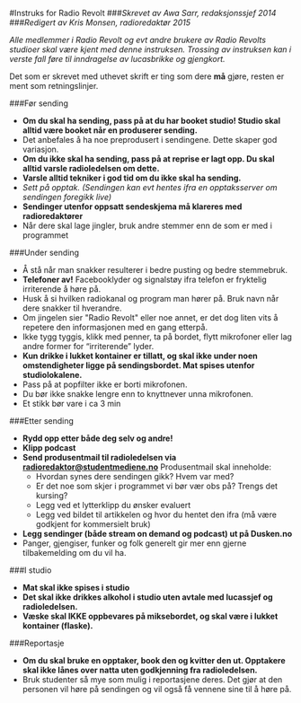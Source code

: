 #Instruks for Radio Revolt
###*Skrevet av Awa Sarr, redaksjonssjef 2014*
###*Redigert av Kris Monsen, radioredaktør 2015*

*Alle medlemmer i Radio Revolt og evt andre brukere av Radio Revolts studioer skal være kjent med denne instruksen. Trossing av instruksen kan i verste fall føre til inndragelse av lucasbrikke og gjengkort.*

Det som er skrevet med uthevet skrift er ting som dere **må** gjøre, resten er ment som retningslinjer.

###Før sending
* **Om du skal ha sending, pass på at du har booket studio! Studio skal alltid være booket når en produserer sending.**
* Det anbefales å ha noe preprodusert i sendingene. Dette skaper god variasjon.
* **Om du ikke skal ha sending, pass på at reprise er lagt opp. Du skal alltid varsle radioledelsen om dette.**
* **Varsle alltid tekniker i god tid om du ikke skal ha sending.**
* *Sett på opptak. (Sendingen kan evt hentes ifra en opptaksserver om sendingen foregikk live)*
* **Sendinger utenfor oppsatt sendeskjema må klareres med radioredaktører**
* Når dere skal lage jingler, bruk andre stemmer enn de som er med i programmet

###Under sending
* Å stå når man snakker resulterer i bedre pusting og bedre stemmebruk. 
* **Telefoner av!** Facebooklyder og signalstøy ifra telefon er fryktelig irriterende å høre på.
* Husk å si hvilken radiokanal og program man hører på. Bruk navn når dere snakker til hverandre.
* Om jingelen sier "Radio Revolt" eller noe annet, er det dog liten vits å repetere den informasjonen med en gang etterpå.
* Ikke tygg tyggis, klikk med penner, ta på bordet, flytt mikrofoner eller lag andre former for “irriterende” lyder.
* **Kun drikke i lukket kontainer er tillatt, og skal ikke under noen omstendigheter ligge på sendingsbordet. Mat spises utenfor studiolokalene.**
* Pass på at popfilter ikke er borti mikrofonen.
* Du bør ikke snakke lengre enn to knyttnever unna mikrofonen.
* Et stikk bør vare i ca 3 min

###Etter sending
* **Rydd opp etter både deg selv og andre!**
* **Klipp podcast**
* **Send produsentmail til radioledelsen via radioredaktor@studentmediene.no**
Produsentmail skal inneholde:
    - Hvordan synes dere sendingen gikk? Hvem var med?
    - Er det noe som skjer i programmet vi bør vær obs på? Trengs det kursing?
    - Legg ved et lytterklipp du ønsker evaluert
    - Legg ved bildet til artikkelen og hvor du hentet den ifra (må være godkjent for kommersielt bruk)
* **Legg sendinger (både stream on demand og podcast) ut på Dusken.no**
* Panger, gjengiser, funker og folk generelt gir mer enn gjerne tilbakemelding om du vil ha.

###I studio
* **Mat skal ikke spises i studio**
* **Det skal ikke drikkes alkohol i studio uten avtale med lucassjef og radioledelsen.**
* **Væske skal IKKE oppbevares på miksebordet, og skal være i lukket kontainer (flaske).**

###Reportasje
* **Om du skal bruke en opptaker, book den og kvitter den ut. Opptakere skal ikke lånes over natta uten godkjenning fra radioledelsen.**
* Bruk studenter så mye som mulig i reportasjene deres. Det gjør at den personen vil høre på sendingen og vil også få vennene sine til å høre på.
